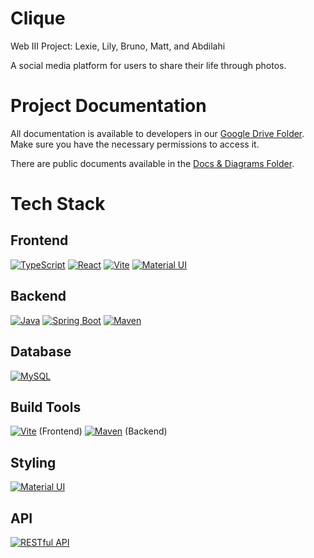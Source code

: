 # Clique
Web III Project: Lexie, Lily, Bruno, Matt, and Abdilahi

A social media platform for users to share their life through photos.

# Project Documentation  
All documentation is available to developers in our [Google Drive Folder](https://drive.google.com/drive/u/1/folders/1e3YjTGlHFPqMrjkk07hiG_-zpVYulmRO).  
Make sure you have the necessary permissions to access it.

There are public documents available in the [Docs & Diagrams Folder](https://github.com/matthewReinardy/Clique/tree/main/Docs_%26_Diagrams).

# Tech Stack
## Frontend
[![TypeScript](https://img.shields.io/badge/TypeScript-4.5-blue)](https://www.typescriptlang.org/docs/)
[![React](https://img.shields.io/badge/React-17.0-blue)](https://reactjs.org/docs/)
[![Vite](https://img.shields.io/badge/Vite-4.0-brightgreen)](https://vitejs.dev/)
[![Material UI](https://img.shields.io/badge/Material%20UI-5.0-blue)](https://mui.com/) 

## Backend
[![Java](https://img.shields.io/badge/Java-17-orange)](https://docs.oracle.com/en/java/)
[![Spring Boot](https://img.shields.io/badge/Spring%20Boot-2.5-brightgreen)](https://spring.io/projects/spring-boot)
[![Maven](https://img.shields.io/badge/Maven-3.8-orange)](https://maven.apache.org/)

## Database
[![MySQL](https://img.shields.io/badge/MySQL-8.0-blue)](https://dev.mysql.com/doc/)

## Build Tools
[![Vite](https://img.shields.io/badge/Vite-4.0-brightgreen)](https://vitejs.dev/) (Frontend)
[![Maven](https://img.shields.io/badge/Maven-3.8-orange)](https://maven.apache.org/) (Backend)  

## Styling
[![Material UI](https://img.shields.io/badge/Material%20UI-5.0-blue)](https://mui.com/)

## API
[![RESTful API](https://img.shields.io/badge/RESTful-API-blue)](https://restfulapi.net/)
